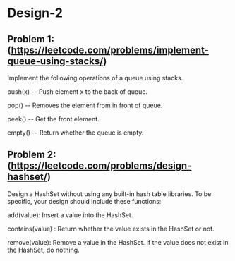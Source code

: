 # Design-2

## Problem 1: (https://leetcode.com/problems/implement-queue-using-stacks/)
Implement the following operations of a queue using stacks.

push(x) -- Push element x to the back of queue.

pop() -- Removes the element from in front of queue.

peek() -- Get the front element.

empty() -- Return whether the queue is empty. 

## Problem 2:(https://leetcode.com/problems/design-hashset/)
Design a HashSet without using any built-in hash table libraries.
To be specific, your design should include these functions:

add(value): Insert a value into the HashSet. 

contains(value) : Return whether the value exists in the HashSet or not.

remove(value): Remove a value in the HashSet. If the value does not exist in the HashSet, do nothing.



